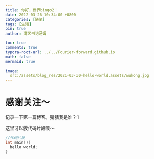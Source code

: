 ```yaml
---
title: 你好，世界bingo2！
date: 2022-03-26 10:34:00 +0800
categories: [随笔]
tags: [生活]
pin: true
author: 湾区书记汤姆

toc: true
comments: true
typora-root-url: ../../Fourier-forward.github.io
math: false
mermaid: true

image:
  src:/assets/blog_res/2021-03-30-hello-world.assets/wukong.jpg
---
```


# 感谢关注～ 
记录一下第一篇博客。猜猜我是谁？1

这里可以放代码片段噢～
```c++
//代码片段
int main(){
  hello world;
}
```
